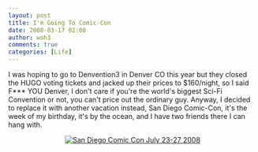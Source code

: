 ```yaml
---
layout: post
title: I'm Going To Comic-Con
date: 2008-03-17 02:08
author: woh3
comments: true
categories: [Life]
---
```

I was hoping to go to Denvention3 in Denver CO this year but they closed the HUGO voting tickets and jacked up their prices to $160/night, so I said F*** YOU Denver, I don't care if you're the world's biggest Sci-Fi Convention or not, you can't price out the ordinary guy. Anyway, I decided to replace it with another vacation instead, San Diego Comic-Con, it's the week of my birthday, it's by the ocean, and I have two friends there I can hang with.
<p align="center"><a href="http://willharris.wordpress.com/2008/03/17/im-going-to-comic-con/san-diego-comic-con-july-23-27-2008/" rel="attachment wp-att-25" title="San Diego Comic Con July 23-27 2008"><img src="http://willharris.files.wordpress.com/2008/03/splash_ccilogo.gif" alt="San Diego Comic Con July 23-27 2008" /></a></p>
